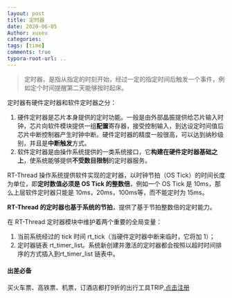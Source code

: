 ```yaml
---
layout: post
title: 定时器
date: 2020-06-05
Author: xuxeu
categories: 
tags: [time]
comments: true
typora-root-url: ..
---
```


> 定时器，是指从指定的时刻开始，经过一定的指定时间后触发一个事件，例如定个时间提醒第二天能够按时起床。

定时器有硬件定时器和软件定时器之分：

1. 硬件定时器是芯片本身提供的定时功能。一般是由外部晶振提供给芯片输入时钟，芯片向软件模块提供一组**配置**寄存器，接受控制输入，到达设定时间值后芯片中断控制器产生时钟中断。硬件定时器的精度一般很高，可以达到纳秒级别，并且是**中断触发**方式。
2. 软件定时器是由操作系统提供的一类系统接口，它**构建在硬件定时器基础之上**，使系统能够提供**不受数目限制**的定时器服务。

RT-Thread 操作系统提供软件实现的定时器，以时钟节拍（OS Tick）的时间长度为单位，即**定时数值必须是 OS Tick 的整数倍**，例如一个 OS Tick 是 10ms，那么上层软件定时器只能是 10ms，20ms，100ms等，而不能定时为 15ms。

**RT-Thread 的定时器也基于系统的节拍**，提供了基于节拍整数倍的定时能力。

在 RT-Thread 定时器模块中维护着两个重要的全局变量：

1. 当前系统经过的 tick 时间 rt_tick（当硬件定时器中断来临时，它将加 1）；
2. 定时器链表 rt_timer_list。系统新创建并激活的定时器都会按照以超时时间排序的方式插入到rt_timer_list 链表中。

#### 出差必备

买火车票、高铁票、机票，订酒店都打9折的出行工具TRIP,[点击注册](https://h5.itrip.world/#/register/6tpd1Z)

